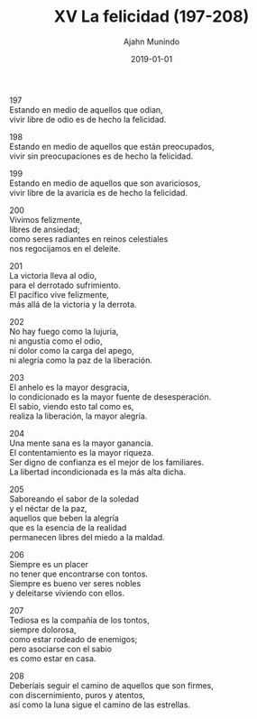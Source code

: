 ﻿---
author: "Ajahn Munindo"
title: "XV La felicidad (197-208)"
booktitle: "Un Dhammapada para la Contemplación"
source: "https://forestsangha.org/teachings/books/un-dhammapada-para-la-contemplacion?language=Espa%C3%B1ol"
license: "BY-NC-ND"
publisher: "dhammamagga"
date: 2019-01-01
pubyear: 2010-2019 
weight: 15
draft: false
---  

197  
Estando en medio de aquellos que odian,  
vivir libre de odio es de hecho la felicidad.   

198  
Estando en medio de aquellos que están preocupados,  
vivir sin preocupaciones es de hecho la felicidad.  

199  
Estando en medio de aquellos que son avariciosos,  
vivir libre de la avaricia es de hecho la felicidad.  

200  
Vivimos felizmente,  
libres de ansiedad;  
como seres radiantes en reinos celestiales  
nos regocijamos en el deleite.  

201  
La victoria lleva al odio,  
para el derrotado sufrimiento.  
El pacífico vive felizmente,  
más allá de la victoria y la derrota.  

202  
No hay fuego como la lujuria,  
ni angustia como el odio,  
ni dolor como la carga del apego,  
ni alegría como la paz de la liberación.  

203  
El anhelo es la mayor desgracia,  
lo condicionado es la mayor fuente de desesperación.  
El sabio, viendo esto tal como es,  
realiza la liberación, la mayor alegría.  

204  
Una mente sana es la mayor ganancia.  
El contentamiento es la mayor riqueza.  
Ser digno de confianza es el mejor de los familiares.  
La libertad incondicionada es la más alta dicha.  

205  
Saboreando el sabor de la soledad  
y el néctar de la paz,  
aquellos que beben la alegría  
que es la esencia de la realidad  
permanecen libres del miedo a la maldad.  

206  
Siempre es un placer  
no tener que encontrarse con tontos.  
Siempre es bueno ver seres nobles  
y deleitarse viviendo con ellos.  

207  
Tediosa es la compañía de los tontos,  
siempre dolorosa,  
como estar rodeado de enemigos;  
pero asociarse con el sabio  
es como estar en casa.  

208  
Deberíais seguir el camino de aquellos que son firmes,  
con discernimiento, puros y atentos,  
así como la luna sigue el camino de las estrellas.  
